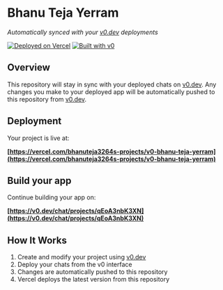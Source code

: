 # Bhanu Teja Yerram

*Automatically synced with your [v0.dev](https://v0.dev) deployments*

[![Deployed on Vercel](https://img.shields.io/badge/Deployed%20on-Vercel-black?style=for-the-badge&logo=vercel)](https://vercel.com/bhanuteja3264s-projects/v0-bhanu-teja-yerram)
[![Built with v0](https://img.shields.io/badge/Built%20with-v0.dev-black?style=for-the-badge)](https://v0.dev/chat/projects/qEoA3nbK3XN)

## Overview

This repository will stay in sync with your deployed chats on [v0.dev](https://v0.dev).
Any changes you make to your deployed app will be automatically pushed to this repository from [v0.dev](https://v0.dev).

## Deployment

Your project is live at:

**[https://vercel.com/bhanuteja3264s-projects/v0-bhanu-teja-yerram](https://vercel.com/bhanuteja3264s-projects/v0-bhanu-teja-yerram)**

## Build your app

Continue building your app on:

**[https://v0.dev/chat/projects/qEoA3nbK3XN](https://v0.dev/chat/projects/qEoA3nbK3XN)**

## How It Works

1. Create and modify your project using [v0.dev](https://v0.dev)
2. Deploy your chats from the v0 interface
3. Changes are automatically pushed to this repository
4. Vercel deploys the latest version from this repository